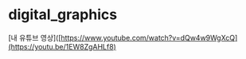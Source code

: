 # digital_graphics
[내 유튜브 영상]([https://www.youtube.com/watch?v=dQw4w9WgXcQ](https://youtu.be/1EW8ZgAHLf8)


